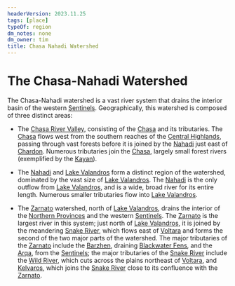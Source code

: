 ```yaml
---
headerVersion: 2023.11.25
tags: [place]
typeOf: region
dm_notes: none
dm_owner: tim
title: Chasa Nahadi Watershed
---
```

# The Chasa-Nahadi Watershed

The Chasa-Nahadi watershed is a vast river system that drains the interior basin of the western [Sentinels](<../../sentinel-range.md>). Geographically, this watershed is composed of three distinct areas:

- The [Chasa River Valley](<../../greater-chardon/chardonian-empire/chasa-river-valley/chasa-river-valley.md>), consisting of the [Chasa](<./chasa.md>) and its tributaries. The [Chasa](<./chasa.md>) flows west from the southern reaches of the [Central Highlands](<../../central-highlands/central-highlands.md>), passing through vast forests before it is joined by the [Nahadi](<./nahadi.md>) just east of [Chardon](<../../greater-chardon/chardonian-empire/chardon/chardon.md>). Numerous tributaries join the [Chasa](<./chasa.md>), largely small forest rivers (exemplified by the [Kayan](<./kayan.md>)). 

- The [Nahadi](<./nahadi.md>) and [Lake Valandros](<../../greater-chardon/lake-valandros.md>) form a distinct region of the watershed, dominated by the vast size of [Lake Valandros](<../../greater-chardon/lake-valandros.md>). The [Nahadi](<./nahadi.md>) is the only outflow from [Lake Valandros](<../../greater-chardon/lake-valandros.md>), and is a wide, broad river for its entire length. Numerous smaller tributaries flow into [Lake Valandros](<../../greater-chardon/lake-valandros.md>). 

- The [Zarnato](<./zarnato.md>) watershed, north of [Lake Valandros](<../../greater-chardon/lake-valandros.md>), drains the interior of the [Northern Provinces](<../../northwest-coast/northern-provinces/northern-provinces.md>) and the western [Sentinels](<../../sentinel-range.md>). The [Zarnato](<./zarnato.md>) is the largest river in this system; just north of [Lake Valandros](<../../greater-chardon/lake-valandros.md>), it is joined by the meandering [Snake River](<./snake-river.md>), which flows east of [Voltara](<../../northwest-coast/northern-provinces/voltara/voltara.md>) and forms the second of the two major parts of the watershed. The major tributaries of the [Zarnato](<./zarnato.md>) include the [Barzhen](<./barzhen.md>), draining [Blackwater Fens](<../../northern-sentinels/blackwater-fens.md>), and the [Arqa](<./arqa.md>), from the [Sentinels](<../../sentinel-range.md>); the major tributaries of the [Snake River](<./snake-river.md>) include the [Wild River](<./wild-river.md>), which cuts across the plains northeast of [Voltara](<../../northwest-coast/northern-provinces/voltara/voltara.md>), and [Kelvaros](<./kelvaros.md>), which joins the [Snake River](<./snake-river.md>) close to its confluence with the [Zarnato](<./zarnato.md>). 

